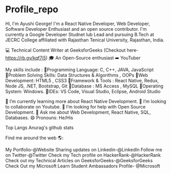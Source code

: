 # Profile_repo

Hi, I'm Ayushi George! 
I'm a React Native Developer, Web Developer, Software Developer Enthusiast and an open source contributor. I'm currently a Google Developer Studnet lub Lead and pursuing B.Tech at JECRC College affiliated with Rajasthan Tenical University, Rajasthan, India.

💻 Technical Content Writer at GeeksforGeeks (Checkout here- https://rb.gy/kqf7i5)
🎓 An Open-Source enthusiast
➡️ YouTuber

My skills include :
🔹️Programming Language: C, C++, JAVA, JavaScript
🔹️Problem Solving Skills: Data Structures & Algorithms , OOPs
🔹️Web Development: HTML5 , CSS3
🔹️Framework & Tools : React Native, Redux, Node JS, .NET, Bootstrap, Git
🔹️Database : MS Access , MySQL
🔹️Operating System: Windows.
🔹️IDEs: VS Code, Visual Studio, Eclipse, Android Studio

🌱 I’m currently learning more about React Native Development.
👯 I’m looking to collaborate on Youtube.
🤔 I’m looking for help with Open Source Development.
💬 Ask me about Web Development, React Native, SQL, Databases.
😄 Pronouns: He/His

Top Langs Anurag's github stats

Find me around the web 🌎:

My Portfolio-@Website
Sharing updates on Linkedin-@LinkedIn
Follow me on Twitter-@Twitter
Check my Tech profile on HackerRank-@HackerRank
Check out my Technical Articles on GeeksforGeeks-@GeeksforGeeks
Check Out my Microsoft Learn Student Ambassadors Profile- @Microsoft
